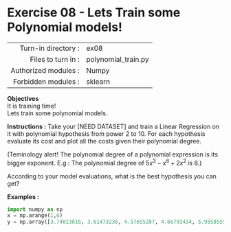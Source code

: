 # Exercise 08 - Lets Train some Polynomial models! 

|                         |                     |
| -----------------------:| ------------------  |
|   Turn-in directory :   |  ex08               |
|   Files to turn in :    |  polynomial_train.py      |
|   Authorized modules :  |  Numpy              |
|   Forbidden modules :   |  sklearn            |

**Objectives**  
It is training time!  
Lets train some polynomial models.

**Instructions :**
Take your [NEED DATASET] and train a Linear Regression on it with polynomial hypothesis from power 2 to 10.
For each hypothesis evaluate its cost and plot all the costs given their polynomial degree.  

(Teminology alert! The polynomial degree of a polynomial expression is its bigger exponent. E.g.: The polynomial degree of $5x^3 - x^6 + 2 x^2$ is 6.)

According to your model evaluations, what is the best hypothesis you can get?

**Examples :**
```python
import numpy as np
x = np.arange(1,6)
y = np.array([3.74013816, 3.61473236, 4.57655287, 4.66793434, 5.95585554])

```
